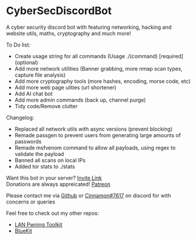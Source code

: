 # CyberSecDiscordBot

A cyber security discord bot with featuring networking, hacking and website utils, maths, cryptography and much more!

To Do list:  
* Create usage string for all commands (Usage ./(command) [required] (optional)
* Add more network utilities (Banner grabbing, more nmap scan types, capture file analysis)
* Add more cryptography tools (more hashes, encoding, morse code, etc)
* Add more web page ulities (url shortener)
* Add AI chat bot
* Add more admin commands (back up, channel purge)
* Tidy code/Remove clutter

Changelog:
* Replaced all network utils with async versions (prevent blocking)
* Remade passgen to prevent users from generating large amounts of passwords
* Remade msfvenom command to allow all payloads, using regex to validate the payload
* Banned all scans on local IPs
* Added tor stats to ./stats

Want this bot in your server? [Invite Link](https://bit.ly/3fGmftl)  
Donations are always appreicated! [Patreon](https://www.patreon.com/cinnamon1212)  
  
Please contact me via [Github](https://github.com/Cinnamon1212/) or [Cinnamon#7617](https://discord.com/users/292382410530750466/) on discord for with concerns or queries

Feel free to check out my other repos:  
* [LAN Pwning Toolkit](https://github.com/Cinnamon1212/LAN_Pwning_Toolkit)
* [BlueKit](https://github.com/Cinnamon1212/BlueKit)
